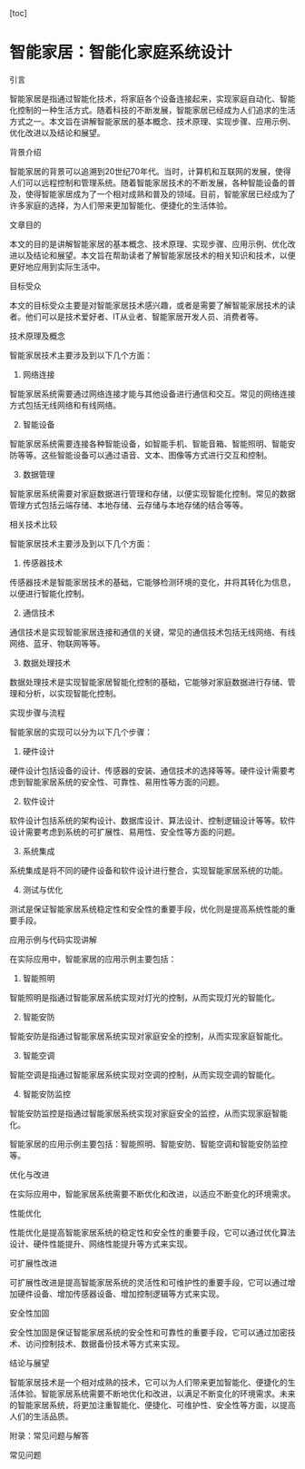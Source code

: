 
[toc]                    
                
                
智能家居：智能化家庭系统设计
==================

引言

智能家居是指通过智能化技术，将家庭各个设备连接起来，实现家庭自动化、智能化控制的一种生活方式。随着科技的不断发展，智能家居已经成为人们追求的生活方式之一。本文旨在讲解智能家居的基本概念、技术原理、实现步骤、应用示例、优化改进以及结论和展望。

背景介绍

智能家居的背景可以追溯到20世纪70年代。当时，计算机和互联网的发展，使得人们可以远程控制和管理系统。随着智能家居技术的不断发展，各种智能设备的普及，使得智能家居成为了一个相对成熟和普及的领域。目前，智能家居已经成为了许多家庭的选择，为人们带来更加智能化、便捷化的生活体验。

文章目的

本文的目的是讲解智能家居的基本概念、技术原理、实现步骤、应用示例、优化改进以及结论和展望。本文旨在帮助读者了解智能家居技术的相关知识和技术，以便更好地应用到实际生活中。

目标受众

本文的目标受众主要是对智能家居技术感兴趣，或者是需要了解智能家居技术的读者。他们可以是技术爱好者、IT从业者、智能家居开发人员、消费者等。

技术原理及概念

智能家居技术主要涉及到以下几个方面：

1. 网络连接

智能家居系统需要通过网络连接才能与其他设备进行通信和交互。常见的网络连接方式包括无线网络和有线网络。

2. 智能设备

智能家居系统需要连接各种智能设备，如智能手机、智能音箱、智能照明、智能安防等等。这些智能设备可以通过语音、文本、图像等方式进行交互和控制。

3. 数据管理

智能家居系统需要对家庭数据进行管理和存储，以便实现智能化控制。常见的数据管理方式包括云端存储、本地存储、云存储与本地存储的结合等等。

相关技术比较

智能家居技术主要涉及到以下几个方面：

1. 传感器技术

传感器技术是智能家居技术的基础，它能够检测环境的变化，并将其转化为信息，以便进行智能化控制。

2. 通信技术

通信技术是实现智能家居连接和通信的关键，常见的通信技术包括无线网络、有线网络、蓝牙、物联网等等。

3. 数据处理技术

数据处理技术是实现智能家居智能化控制的基础，它能够对家庭数据进行存储、管理和分析，以实现智能化控制。

实现步骤与流程

智能家居的实现可以分为以下几个步骤：

1. 硬件设计

硬件设计包括设备的设计、传感器的安装、通信技术的选择等等。硬件设计需要考虑到智能家居系统的安全性、可靠性、易用性等方面的问题。

2. 软件设计

软件设计包括系统的架构设计、数据库设计、算法设计、控制逻辑设计等等。软件设计需要考虑到系统的可扩展性、易用性、安全性等方面的问题。

3. 系统集成

系统集成是将不同的硬件设备和软件设计进行整合，实现智能家居系统的功能。

4. 测试与优化

测试是保证智能家居系统稳定性和安全性的重要手段，优化则是提高系统性能的重要手段。

应用示例与代码实现讲解

在实际应用中，智能家居的应用示例主要包括：

1. 智能照明

智能照明是指通过智能家居系统实现对灯光的控制，从而实现灯光的智能化。

2. 智能安防

智能安防是指通过智能家居系统实现对家庭安全的控制，从而实现家庭智能化。

3. 智能空调

智能空调是指通过智能家居系统实现对空调的控制，从而实现空调的智能化。

4. 智能安防监控

智能安防监控是指通过智能家居系统实现对家庭安全的监控，从而实现家庭智能化。

智能家居的应用示例主要包括：智能照明、智能安防、智能空调和智能安防监控等。

优化与改进

在实际应用中，智能家居系统需要不断优化和改进，以适应不断变化的环境需求。

性能优化

性能优化是提高智能家居系统的稳定性和安全性的重要手段，它可以通过优化算法设计、硬件性能提升、网络性能提升等方式来实现。

可扩展性改进

可扩展性改进是提高智能家居系统的灵活性和可维护性的重要手段，它可以通过增加硬件设备、增加传感器设备、增加控制逻辑等方式来实现。

安全性加固

安全性加固是保证智能家居系统的安全性和可靠性的重要手段，它可以通过加密技术、访问控制技术、数据备份技术等方式来实现。

结论与展望

智能家居技术是一个相对成熟的技术，它可以为人们带来更加智能化、便捷化的生活体验。智能家居系统需要不断地优化和改进，以满足不断变化的环境需求。未来的智能家居系统，将更加注重智能化、便捷化、可维护性、安全性等方面，以提高人们的生活品质。

附录：常见问题与解答

常见问题

